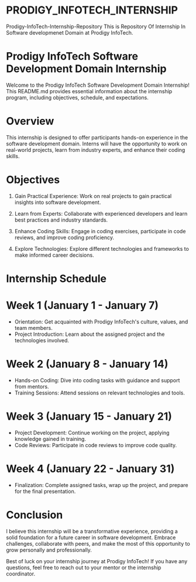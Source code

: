 # PRODIGY_INFOTECH_INTERNSHIP
Prodigy-InfoTech-Internship-Repository
This is Repository Of Internship In Software developmenet Domain at Prodigy InfoTech.

# Prodigy InfoTech Software Development Domain Internship
Welcome to the Prodigy InfoTech Software Development Domain Internship! This README.md provides essential information about the internship program, including objectives, schedule, and expectations.

# Overview
This internship is designed to offer participants hands-on experience in the software development domain. Interns will have the opportunity to work on real-world projects, learn from industry experts, and enhance their coding skills.

# Objectives
1. Gain Practical Experience: Work on real projects to gain practical insights into software development.

2. Learn from Experts: Collaborate with experienced developers and learn best practices and industry standards.

3. Enhance Coding Skills: Engage in coding exercises, participate in code reviews, and improve coding proficiency.

 4. Explore Technologies: Explore different technologies and frameworks to make informed career decisions.

# Internship Schedule
# Week 1 (January 1 - January 7)
- Orientation: Get acquainted with Prodigy InfoTech's culture, values, and team members.
- Project Introduction: Learn about the assigned project and the technologies involved.
# Week 2 (January 8 - January 14)
- Hands-on Coding: Dive into coding tasks with guidance and support from mentors.
- Training Sessions: Attend sessions on relevant technologies and tools.
# Week 3 (January 15 - January 21)
- Project Development: Continue working on the project, applying knowledge gained in training.
- Code Reviews: Participate in code reviews to improve code quality.
# Week 4 (January 22 - January 31)
- Finalization: Complete assigned tasks, wrap up the project, and prepare for the final presentation.

# Conclusion
I believe this internship will be a transformative experience, providing a solid foundation for a future career in software development. Embrace challenges, collaborate with peers, and make the most of this opportunity to grow personally and professionally.

Best of luck on your internship journey at Prodigy InfoTech! If you have any questions, feel free to reach out to your mentor or the internship coordinator.
